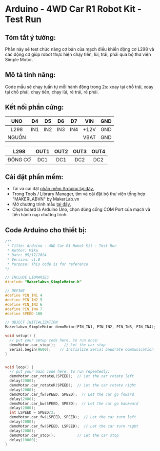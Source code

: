 # Arduino - 4WD Car R1 Robot Kit - Test Run
## Tóm tắt ý tưởng:
Phần này sẽ test chức năng cơ bản của mạch điều khiển động cơ L298 và các động cơ giúp robot thực hiện chạy tiến, lùi, trái, phải qua bộ thư viện Simple Motor.
## Mô tả tính năng:
Code mẫu sẽ chạy tuần tự mỗi hành động trong 2s: xoay tại chỗ trái, xoay tại chỗ phải, chạy tiến, chạy lùi, rẽ trái, rẽ phải.
## Kết nối phần cứng:
|  UNO  |  D4 |  D5 |  D6 |  D7 |  VIN | GND |
|:-----:|:---:|:---:|:---:|:---:|:----:|:---:|
|  L298 | IN1 | IN2 | IN3 | IN4 | +12V | GND |
| NGUỒN |     |     |     |     | VBAT | GND |

|   L298   | OUT1 | OUT2 | OUT3 | OUT4 |
|:--------:|:----:|:----:|:----:|:----:|
| ĐỘNG CƠ  |  DC1 |  DC1 |  DC2 |  DC2 |

## Cài đặt phần mềm:
- Tải và cài đặt [phần mềm Arduino tại đây.](https://www.arduino.cc/en/software)
- Trong Tools / Library Manager, tìm và cài đặt bộ thư viện tổng hợp "MAKERLABVN" by MakerLab.vn
- Mở chương trình mẫu [tại đây.](https://github.com/productmakerlabvn/RobotChassis4WD_CarR1/tree/main/Arduino_4wdCarR1_TestRun)
- Chọn board là Arduino Uno, chọn đúng cổng COM Port của mạch và tiến hành nạp chương trình.
## Code Arduino cho thiết bị:
```Cpp
/**
 * Tilte: Arduino - 4WD Car R1 Robot Kit - Test Run
 * Author: Mika
 * Date: 05/17/2024
 * Version: v1.0
 * Purpose: This code is for reference
*/

// INCLUDE LIBRARIES
#include "Makerlabvn_SimpleMotor.h"

// DEFINE
#define PIN_IN1 4
#define PIN_IN2 5
#define PIN_IN3 6
#define PIN_IN4 7
#define SPEED 100

// OBJECT INITIALIZATION
Makerlabvn_SimpleMotor demoMotor(PIN_IN1, PIN_IN2, PIN_IN3, PIN_IN4);

void setup() {
  // put your setup code here, to run once:
  demoMotor.car_stop();    // Let the car stop
  Serial.begin(9600);    // Initialize Serial baudrate communication
}


void loop() {
  // put your main code here, to run repeatedly:
  demoMotor.car_rotateL(SPEED);  // Let the car rotate left
  delay(2000);
  demoMotor.car_rotateR(SPEED);  // Let the car rotate right
  delay(2000);
  demoMotor.car_fw(SPEED, SPEED);  // Let the car go foward
  delay(2000);
  demoMotor.car_bw(SPEED, SPEED);  // Let the car go backward
  delay(2000);
  int LSPEED = SPEED/3;
  demoMotor.car_fw(LSPEED, SPEED);  // Let the car turn left
  delay(2000);
  demoMotor.car_fw(SPEED, LSPEED);  // Let the car turn right
  delay(2000);
  demoMotor.car_stop();          // Let the car stop
  delay(10000);
}
``` 


